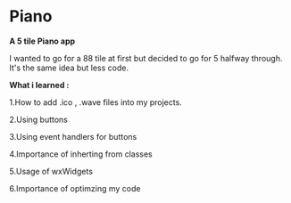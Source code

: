 # Piano

<main>
<b> A 5 tile Piano app </b>
  
I wanted to go for a 88 tile at first but decided to go for 5 halfway through. It's the same idea but less code.


<b> What i learned :</b>

1.How to add .ico , .wave files into my projects.

2.Using buttons

3.Using event handlers for buttons

4.Importance of inherting from classes

5.Usage of wxWidgets

6.Importance of optimzing my code
